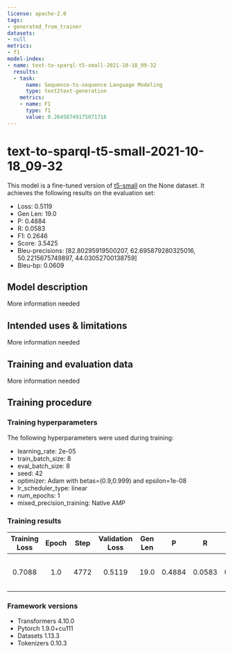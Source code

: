 ```yaml
---
license: apache-2.0
tags:
- generated_from_trainer
datasets:
- null
metrics:
- f1
model-index:
- name: text-to-sparql-t5-small-2021-10-18_09-32
  results:
  - task:
      name: Sequence-to-sequence Language Modeling
      type: text2text-generation
    metrics:
    - name: F1
      type: f1
      value: 0.26458749175071716
---
```


<!-- This model card has been generated automatically according to the information the Trainer had access to. You
should probably proofread and complete it, then remove this comment. -->

# text-to-sparql-t5-small-2021-10-18_09-32

This model is a fine-tuned version of [t5-small](https://huggingface.co/t5-small) on the None dataset.
It achieves the following results on the evaluation set:
- Loss: 0.5119
- Gen Len: 19.0
- P: 0.4884
- R: 0.0583
- F1: 0.2646
- Score: 3.5425
- Bleu-precisions: [82.80295919500207, 62.695879280325016, 50.2215675749897, 44.03052700138759]
- Bleu-bp: 0.0609

## Model description

More information needed

## Intended uses & limitations

More information needed

## Training and evaluation data

More information needed

## Training procedure

### Training hyperparameters

The following hyperparameters were used during training:
- learning_rate: 2e-05
- train_batch_size: 8
- eval_batch_size: 8
- seed: 42
- optimizer: Adam with betas=(0.9,0.999) and epsilon=1e-08
- lr_scheduler_type: linear
- num_epochs: 1
- mixed_precision_training: Native AMP

### Training results

| Training Loss | Epoch | Step | Validation Loss | Gen Len | P      | R      | F1     | Score  | Bleu-precisions                                                              | Bleu-bp |
|:-------------:|:-----:|:----:|:---------------:|:-------:|:------:|:------:|:------:|:------:|:----------------------------------------------------------------------------:|:-------:|
| 0.7088        | 1.0   | 4772 | 0.5119          | 19.0    | 0.4884 | 0.0583 | 0.2646 | 3.5425 | [82.80295919500207, 62.695879280325016, 50.2215675749897, 44.03052700138759] | 0.0609  |


### Framework versions

- Transformers 4.10.0
- Pytorch 1.9.0+cu111
- Datasets 1.13.3
- Tokenizers 0.10.3
